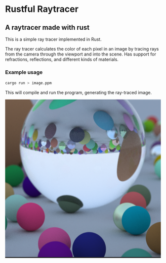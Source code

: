 
# Rustful Raytracer

## A raytracer made with rust

This is a simple ray tracer implemented in Rust.

The ray tracer calculates the color of each pixel in an image by tracing rays from the camera through the viewport and into the scene.
Has support for refractions, reflections, and different kinds of materials.
### Example usage

```bash
cargo run > image.ppm
```

This will compile and run the program, generating the ray-traced image.

![Demo picture](Reflection%20demo%20picture.png)
